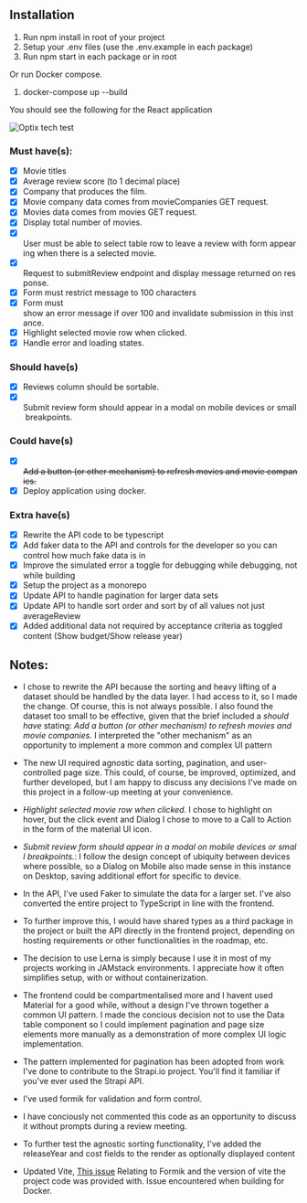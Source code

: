 ## Installation

1. Run npm install in root of your project
2. Setup your .env files (use the .env.example in each package)
3. Run npm start in each package or in root

Or run Docker compose.

1. docker-compose up --build


You should see the following for the React application

![Optix tech test](https://i.imgur.com/qkCKIoN.jpeg)

### Must have(s):
- [x] Movie titles
- [x] Average review score (to 1 decimal place)
- [x] Company that produces the film.
- [x] Movie company data comes from movieCompanies GET request.
- [x] Movies data comes from movies GET request.
- [x] Display total number of movies.
- [x] User must be able to select table row to leave a review with form appearing when there is a selected movie.
- [x] Request to submitReview endpoint and display message returned on response.
- [x] Form must restrict message to 100 characters 
- [x] Form must show an error message if over 100 and invalidate submission in this instance.
- [x] Highlight selected movie row when clicked.
- [x] Handle error and loading states.

### Should have(s)
- [x] Reviews column should be sortable.
- [x] Submit review form should appear in a modal on mobile devices or small breakpoints.

### Could have(s)
- [x] ~~Add a button (or other mechanism) to refresh movies and movie companies.~~
- [x] Deploy application using docker.

### Extra have(s)
- [x] Rewrite the API code to be typescript
- [x] Add faker data to the API and controls for the developer so you can control how much fake data is in
- [x] Improve the simulated error a toggle for debugging while debugging, not while building
- [x] Setup the project as a monorepo
- [x] Update API to handle pagination for larger data sets
- [x] Update API to handle sort order and sort by of all values not just averageReview
- [x] Added additional data not required by acceptance criteria as toggled content (Show budget/Show release year)

## Notes:

- I chose to rewrite the API because the sorting and heavy lifting of a dataset should be handled by the data layer. I had access to it, so I made the change. Of course, this is not always possible. I also found the dataset too small to be effective, given that the brief included a *should have* stating: *Add a button (or other mechanism) to refresh movies and movie companies.* I interpreted the "other mechanism" as an opportunity to implement a more common and complex UI pattern

- The new UI required agnostic data sorting, pagination, and user-controlled page size. This could, of course, be improved, optimized, and further developed, but I am happy to discuss any decisions I've made on this project in a follow-up meeting at your convenience.

- *Highlight selected movie row when clicked.* I chose to highlight on hover, but the click event and Dialog I chose to move to a Call to Action in the form of the material UI icon. 

- *Submit review form should appear in a modal on mobile devices or small breakpoints.*: I follow the design concept of ubiquity between devices where possible, so a Dialog on Mobile also made sense in this instance on Desktop, saving additional effort for specific to device.

- In the API, I've used Faker to simulate the data for a larger set. I've also converted the entire project to TypeScript in line with the frontend.

- To further improve this, I would have shared types as a third package in the project or built the API directly in the frontend project, depending on hosting requirements or other functionalities in the roadmap, etc.

- The decision to use Lerna is simply because I use it in most of my projects working in JAMstack environments. I appreciate how it often simplifies setup, with or without containerization.

- The frontend could be compartmentalised more and I havent used Material for a good while, without a design I've thrown together a common UI pattern. I made the concious decision not to use the Data table component so I could implement pagination and page size elements more manually as a demonstration of more complex UI logic implementation. 

- The pattern implemented for pagination has been adopted from work I've done to contribute to the Strapi.io project. You'll find it familiar if you've ever used the Strapi API.

- I've used formik for validation and form control.

- I have conciously not commented this code as an opportunity to discuss it without prompts during a review meeting. 

- To further test the agnostic sorting functionality, I've added the releaseYear and cost fields to the render as optionally displayed content

- Updated Vite, [This issue](https://github.com/TanStack/query/issues/5175) Relating to Formik and the version of vite the project code was provided with. Issue encountered when building for Docker.